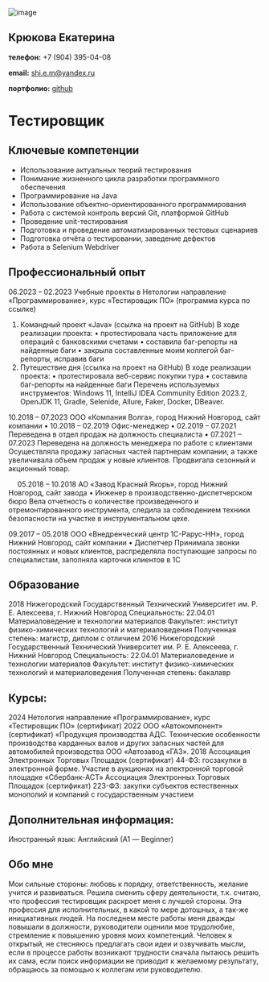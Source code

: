 ![image](https://github.com/Ekaterina7121994/Resume/assets/139957663/3c99eb3a-0198-424d-ba58-982bdb9581af)
## Крюкова Екатерина

**телефон:** +7 (904) 395-04-08

**email:** shi.e.m@yandex.ru

**портфолио:** [github](https://github.com/EkaterinaPortfolio)



# Тестировщик

## Ключевые компетенции

* Использование актуальных теорий тестирования
* Понимание жизненного цикла разработки программного обеспечения
* Программирование на Java
* Использование объектно-ориентированного программирования
* Работа с системой контроль версий Git, платформой GitHub
* Проведение unit-тестирования
* Подготовка и проведение автоматизированных тестовых сценариев
* Подготовка отчёта о тестировании, заведение дефектов
* Работа в Selenium Webdriver

## Профессиональный опыт

06.2023 – 02.2023
Учебные проекты в Нетологии
направление «Программирование», курс «Тестировщик ПО» (программа курса по ссылке)
1. Командный проект «Java» (ссылка на проект на GitHub)
В ходе реализации проекта:
•	протестировала часть приложение для операций с банковскими счетами
•	составила баг-репорты на найденные баги
•	закрыла составленные моим коллегой баг-репорты, исправив баги
2. Путешествие дня (ссылка на проект на GitHub)
В ходе реализации проекта:
•	протестировала веб-сервис покупки тура
•	составила баг-репорты на найденные баги
Перечень используемых инструментов: Windows 11, IntelliJ IDEA Community Edition 2023.2, OpenJDK 11, Gradle, Selenide, Allure, Faker, Docker, DBeaver.

10.2018 – 07.2023
ООО «Компания Волга», город Нижний Новгород, сайт компании
•	10.2018 – 02.2019 Офис-менеджер
•	02.2019 – 07.2021 Переведена в отдел продаж на должность специалиста 
•	07.2021 – 07.2023 Переведена на должность менеджера по работе с клиентами
Осуществляла продажу запасных частей партнерам компании, а также увеличивала объем продаж у новые клиентов. Продвигала сезонный и акционный товар.

 
05.2018 – 10.2018
АО «Завод Красный Якорь», город Нижний Новгород, сайт завода
•	Инженер в производственно-диспетчерском бюро
Вела отчетность о количестве произведенного и отремонтированного инструмента, следила за соблюдением техники безопасности на участке в инструментальном цехе.

09.2017 – 05.2018
ООО «Внедренческий центр 1С-Рарус-НН», город Нижний Новгород, сайт компании 
•	Диспетчер
Принимала звонки постоянных и новых клиентов, распределяла поступающие запросы по специалистам, заполняла карточки клиентов в 1С

## Образование
2018
Нижегородский Государственный Технический Университет им. Р. Е. Алексеева, г. Нижний Новгород
Специальность: 22.04.01 Материаловедение и технологии материалов
Факультет: институт физико-химических технологий и материаловедения
Полученная степень: магистр, диплом с отличием
2016
Нижегородский Государственный Технический Университет им. Р. Е. Алексеева, г. Нижний Новгород
Специальность: 22.04.01 Материаловедение и технологии материалов
Факультет: институт физико-химических технологий и материаловедения
Полученная степень: бакалавр

## Курсы:
2024
Нетология
направление «Программирование», курс «Тестировщик ПО» (сертификат)
2022
ООО «Автокомпонент» (сертификат)
«Продукция производства АДС. Технические особенности производства карданных валов и других запасных частей для автомобилей производства ООО «Автозавод «ГАЗ».
2018
Ассоциация Электронных Торговых Площадок (сертификат)
44-ФЗ: госзакупки в электронной форме. Участие в аукционах на электронной торговой площадке «Сбербанк-АСТ»
Ассоциация Электронных Торговых Площадок (сертификат)
223-ФЗ: закупки субъектов естественных монополий и компаний с государственным участием

## Дополнительная информация:
Иностранный язык: Английский (А1 — Beginner)

## Обо мне
Мои сильные стороны: любовь к порядку, ответственность, желание учится и развиваться. Решила сменить сферу деятельности, т.к. считаю, что профессия тестировщик раскроет меня с лучшей стороны. Эта профессия для исполнительных, в какой то мере дотошных, а так-же инициативных людей. На последнем месте работы меня дважды повышали в должности, руководители оценили мое трудолюбие, стремление к повышению уровня моих компетенций. Человек я открытый, не стесняюсь предлагать свои идеи и озвучивать мысли, если в процессе работы возникают трудности сначала пытаюсь решить их сама, если поиск информации не приводит к желаемому результату, обращаюсь за помощью к коллегам или руководителю. 

